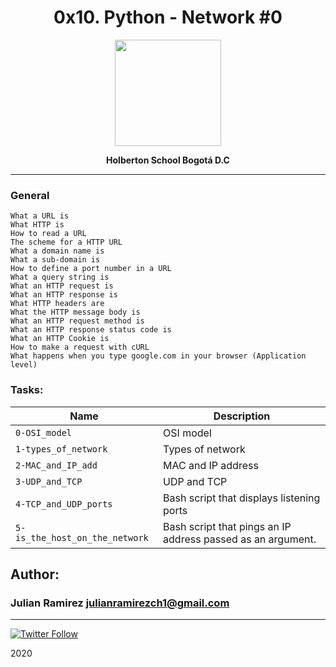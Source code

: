 <H1 align="center"> 0x10. Python - Network #0</H1>

<p align="center">
   <a href="https://www.linux.org/"><img src="https://cdn.pixabay.com/photo/2013/07/13/13/41/bash-161382_960_720.png" width="170" height="170"/></a>

<p align="center"> 
   <b>Holberton School Bogotá D.C</b>
                
----
<H3> General </H3>
   
    What a URL is
    What HTTP is
    How to read a URL
    The scheme for a HTTP URL
    What a domain name is
    What a sub-domain is
    How to define a port number in a URL
    What a query string is
    What an HTTP request is
    What an HTTP response is
    What HTTP headers are
    What the HTTP message body is
    What an HTTP request method is
    What an HTTP response status code is
    What an HTTP Cookie is
    How to make a request with cURL
    What happens when you type google.com in your browser (Application level)



### Tasks:

| Name | Description                    |
| ------------- | ------------------------------ |
| `0-OSI_model`      |  OSI model    |
| `1-types_of_network`      |    Types of network |
| `2-MAC_and_IP_add`   | MAC and IP address   |
| `3-UDP_and_TCP`      | UDP and TCP |
| `4-TCP_and_UDP_ports`      | Bash script that displays listening ports  |
| `5-is_the_host_on_the_network`      |  Bash script that pings an IP address passed as an argument.  |

## Author: 
### Julian Ramirez <julianramirezch1@gmail.com>
----
[![Twitter Follow](https://img.shields.io/twitter/follow/JulianR_30.svg?style=social&label=Follow)](https://twitter.com/JulianR_30)

2020